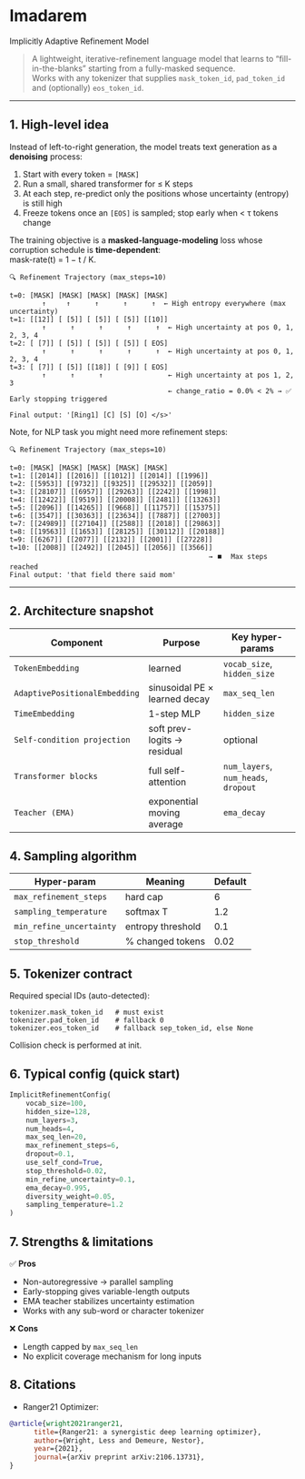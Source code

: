 # Imadarem
Implicitly Adaptive Refinement Model

> A lightweight, iterative-refinement language model that learns to “fill-in-the-blanks” starting from a fully-masked sequence.  
> Works with any tokenizer that supplies `mask_token_id`, `pad_token_id` and (optionally) `eos_token_id`.

---

## 1. High-level idea
Instead of left-to-right generation, the model treats text generation as a **denoising** process:

1. Start with every token = `[MASK]`
2. Run a small, shared transformer for ≤ K steps
3. At each step, re-predict only the positions whose uncertainty (entropy) is still high
4. Freeze tokens once an `[EOS]` is sampled; stop early when < τ tokens change

The training objective is a **masked-language-modeling** loss whose corruption schedule is **time-dependent**:  
mask-rate(t) = 1 − t / K.

```text
🔍 Refinement Trajectory (max_steps=10)

t=0: [MASK] [MASK] [MASK] [MASK] [MASK]
        ↑     ↑      ↑      ↑      ↑  ← High entropy everywhere (max uncertainty)
t=1: [[12]] [ [5]] [ [5]] [ [5]] [[10]]
        ↑      ↑      ↑      ↑      ↑  ← High uncertainty at pos 0, 1, 2, 3, 4
t=2: [ [7]] [ [5]] [ [5]] [ [5]] [ EOS]
        ↑      ↑      ↑      ↑      ↑  ← High uncertainty at pos 0, 1, 2, 3, 4
t=3: [ [7]] [ [5]] [[18]] [ [9]] [ EOS]
        ↑      ↑      ↑                ← High uncertainty at pos 1, 2, 3
                                       ← change_ratio = 0.0% < 2% → ✅ Early stopping triggered

Final output: '[Ring1] [C] [S] [O] </s>'
```

Note, for NLP task you might need more refinement steps:
```text
🔍 Refinement Trajectory (max_steps=10)

t=0: [MASK] [MASK] [MASK] [MASK] [MASK]
t=1: [[2014]] [[2016]] [[1012]] [[2014]] [[1996]]
t=2: [[5953]] [[9732]] [[9325]] [[29532]] [[2059]]
t=3: [[28107]] [[6957]] [[29263]] [[2242]] [[1998]]
t=4: [[12422]] [[9519]] [[20008]] [[2481]] [[13263]]
t=5: [[2096]] [[14265]] [[9668]] [[11757]] [[15375]]
t=6: [[3547]] [[30363]] [[23634]] [[7887]] [[27003]]
t=7: [[24989]] [[27104]] [[2588]] [[2018]] [[29863]]
t=8: [[19563]] [[1653]] [[28125]] [[30112]] [[20188]]
t=9: [[6267]] [[2077]] [[2132]] [[2001]] [[27228]]
t=10: [[2008]] [[2492]] [[2045]] [[2056]] [[3566]]
                                                 → ⏹️  Max steps reached
Final output: 'that field there said mom'
```

---

## 2. Architecture snapshot
| Component | Purpose | Key hyper-params |
|-----------|---------|------------------|
| `TokenEmbedding` | learned | `vocab_size`, `hidden_size` |
| `AdaptivePositionalEmbedding` | sinusoidal PE × learned decay | `max_seq_len` |
| `TimeEmbedding` | 1-step MLP | `hidden_size` |
| `Self-condition projection` | soft prev-logits → residual | optional |
| `Transformer blocks` | full self-attention | `num_layers`, `num_heads`, `dropout` |
| `Teacher (EMA)` | exponential moving average | `ema_decay` |

## 4. Sampling algorithm
| Hyper-param | Meaning | Default |
|-------------|---------|---------|
| `max_refinement_steps` | hard cap | 6 |
| `sampling_temperature` | softmax T | 1.2 |
| `min_refine_uncertainty` | entropy threshold | 0.1 |
| `stop_threshold` | % changed tokens | 0.02 |

## 5. Tokenizer contract
Required special IDs (auto-detected):
```
tokenizer.mask_token_id   # must exist
tokenizer.pad_token_id    # fallback 0
tokenizer.eos_token_id    # fallback sep_token_id, else None
```
Collision check is performed at init.


## 6. Typical config (quick start)
```python
ImplicitRefinementConfig(
    vocab_size=100,
    hidden_size=128,
    num_layers=3,
    num_heads=4,
    max_seq_len=20,
    max_refinement_steps=6,
    dropout=0.1,
    use_self_cond=True,
    stop_threshold=0.02,
    min_refine_uncertainty=0.1,
    ema_decay=0.995,
    diversity_weight=0.05,
    sampling_temperature=1.2
)
```

## 7. Strengths & limitations
✅ **Pros**  
- Non-autoregressive → parallel sampling  
- Early-stopping gives variable-length outputs  
- EMA teacher stabilizes uncertainty estimation  
- Works with any sub-word or character tokenizer  

❌ **Cons**  
- Length capped by `max_seq_len`  
- No explicit coverage mechanism for long inputs  


## 8. Citations
- Ranger21 Optimizer:
```bibtex
@article{wright2021ranger21,
      title={Ranger21: a synergistic deep learning optimizer}, 
      author={Wright, Less and Demeure, Nestor},
      year={2021},
      journal={arXiv preprint arXiv:2106.13731},
}
```
